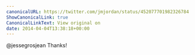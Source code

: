 ```yaml
---
canonicalURL: https://twitter.com/jmjordan/status/452077701982326784
ShowCanonicalLink: true
CanonicalLinkText: View original on
date: 2014-04-04T13:38:18+00:00
---
```

@jessegrosjean Thanks!